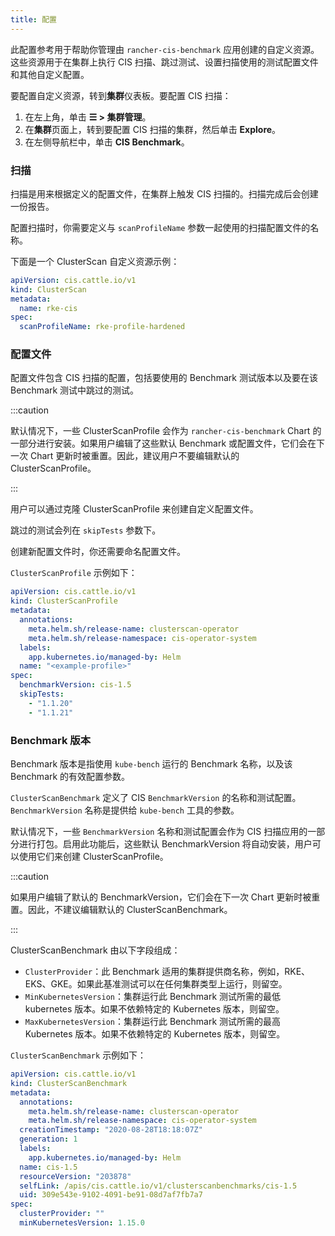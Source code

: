 ```yaml
---
title: 配置
---
```


此配置参考用于帮助你管理由 `rancher-cis-benchmark` 应用创建的自定义资源。这些资源用于在集群上执行 CIS 扫描、跳过测试、设置扫描使用的测试配置文件和其他自定义配置。

要配置自定义资源，转到**集群**仪表板。要配置 CIS 扫描：

1. 在左上角，单击 **☰ > 集群管理**。
1. 在**集群**页面上，转到要配置 CIS 扫描的集群，然后单击 **Explore**。
1. 在左侧导航栏中，单击 **CIS Benchmark**。

### 扫描

扫描是用来根据定义的配置文件，在集群上触发 CIS 扫描的。扫描完成后会创建一份报告。

配置扫描时，你需要定义与 `scanProfileName` 参数一起使用的扫描配置文件的名称。

下面是一个 ClusterScan 自定义资源示例：

```yaml
apiVersion: cis.cattle.io/v1
kind: ClusterScan
metadata:
  name: rke-cis
spec:
  scanProfileName: rke-profile-hardened
```

### 配置文件

配置文件包含 CIS 扫描的配置，包括要使用的 Benchmark 测试版本以及要在该 Benchmark 测试中跳过的测试。

:::caution

默认情况下，一些 ClusterScanProfile 会作为 `rancher-cis-benchmark` Chart 的一部分进行安装。如果用户编辑了这些默认 Benchmark 或配置文件，它们会在下一次 Chart 更新时被重置。因此，建议用户不要编辑默认的 ClusterScanProfile。

:::

用户可以通过克隆 ClusterScanProfile 来创建自定义配置文件。

跳过的测试会列在 `skipTests` 参数下。

创建新配置文件时，你还需要命名配置文件。

`ClusterScanProfile` 示例如下：

```yaml
apiVersion: cis.cattle.io/v1
kind: ClusterScanProfile
metadata:
  annotations:
    meta.helm.sh/release-name: clusterscan-operator
    meta.helm.sh/release-namespace: cis-operator-system
  labels:
    app.kubernetes.io/managed-by: Helm
  name: "<example-profile>"
spec:
  benchmarkVersion: cis-1.5
  skipTests:
    - "1.1.20"
    - "1.1.21"
```

### Benchmark 版本

Benchmark 版本是指使用 `kube-bench` 运行的 Benchmark 名称，以及该 Benchmark 的有效配置参数。

`ClusterScanBenchmark` 定义了 CIS `BenchmarkVersion` 的名称和测试配置。`BenchmarkVersion` 名称是提供给 `kube-bench` 工具的参数。

默认情况下，一些 `BenchmarkVersion` 名称和测试配置会作为 CIS 扫描应用的一部分进行打包。启用此功能后，这些默认 BenchmarkVersion 将自动安装，用户可以使用它们来创建 ClusterScanProfile。

:::caution

如果用户编辑了默认的 BenchmarkVersion，它们会在下一次 Chart 更新时被重置。因此，不建议编辑默认的 ClusterScanBenchmark。

:::

ClusterScanBenchmark 由以下字段组成：

- `ClusterProvider`：此 Benchmark 适用的集群提供商名称，例如，RKE、EKS、GKE。如果此基准测试可以在任何集群类型上运行，则留空。
- `MinKubernetesVersion`：集群运行此 Benchmark 测试所需的最低 kubernetes 版本。如果不依赖特定的 Kubernetes 版本，则留空。
- `MaxKubernetesVersion`：集群运行此 Benchmark 测试所需的最高 Kubernetes 版本。如果不依赖特定的 Kubernetes 版本，则留空。

`ClusterScanBenchmark` 示例如下：

```yaml
apiVersion: cis.cattle.io/v1
kind: ClusterScanBenchmark
metadata:
  annotations:
    meta.helm.sh/release-name: clusterscan-operator
    meta.helm.sh/release-namespace: cis-operator-system
  creationTimestamp: "2020-08-28T18:18:07Z"
  generation: 1
  labels:
    app.kubernetes.io/managed-by: Helm
  name: cis-1.5
  resourceVersion: "203878"
  selfLink: /apis/cis.cattle.io/v1/clusterscanbenchmarks/cis-1.5
  uid: 309e543e-9102-4091-be91-08d7af7fb7a7
spec:
  clusterProvider: ""
  minKubernetesVersion: 1.15.0
```
